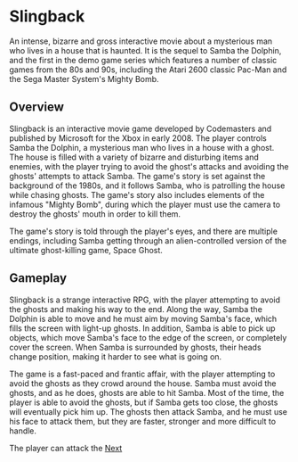 # Slingback

An intense, bizarre and gross interactive movie about a mysterious man who lives in a house that is haunted. It is the sequel to Samba the Dolphin, and the first in the demo game series which features a number of classic games from the 80s and 90s, including the Atari 2600 classic Pac-Man and the Sega Master System's Mighty Bomb.

## Overview

Slingback is an interactive movie game developed by Codemasters and published by Microsoft for the Xbox in early 2008. The player controls Samba the Dolphin, a mysterious man who lives in a house with a ghost. The house is filled with a variety of bizarre and disturbing items and enemies, with the player trying to avoid the ghost's attacks and avoiding the ghosts' attempts to attack Samba. The game's story is set against the background of the 1980s, and it follows Samba, who is patrolling the house while chasing ghosts. The game's story also includes elements of the infamous "Mighty Bomb", during which the player must use the camera to destroy the ghosts' mouth in order to kill them.

The game's story is told through the player's eyes, and there are multiple endings, including Samba getting through an alien-controlled version of the ultimate ghost-killing game, Space Ghost.

## Gameplay

Slingback is a strange interactive RPG, with the player attempting to avoid the ghosts and making his way to the end. Along the way, Samba the Dolphin is able to move and he must aim by moving Samba's face, which fills the screen with light-up ghosts. In addition, Samba is able to pick up objects, which move Samba's face to the edge of the screen, or completely cover the screen. When Samba is surrounded by ghosts, their heads change position, making it harder to see what is going on.

The game is a fast-paced and frantic affair, with the player attempting to avoid the ghosts as they crowd around the house. Samba must avoid the ghosts, and as he does, ghosts are able to hit Samba. Most of the time, the player is able to avoid the ghosts, but if Samba gets too close, the ghosts will eventually pick him up. The ghosts then attack Samba, and he must use his face to attack them, but they are faster, stronger and more difficult to handle.

The player can attack the
[Next](48.md)